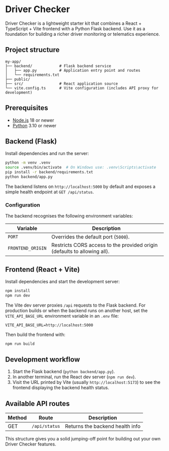 # Driver Checker

Driver Checker is a lightweight starter kit that combines a React + TypeScript + Vite
frontend with a Python Flask backend. Use it as a foundation for building a richer driver
monitoring or telematics experience.

## Project structure

```
my-app/
├── backend/            # Flask backend service
│   ├── app.py          # Application entry point and routes
│   └── requirements.txt
├── public/
├── src/                # React application source
└── vite.config.ts      # Vite configuration (includes API proxy for development)
```

## Prerequisites

- [Node.js](https://nodejs.org/) 18 or newer
- [Python](https://www.python.org/) 3.10 or newer

## Backend (Flask)

Install dependencies and run the server:

```bash
python -m venv .venv
source .venv/bin/activate  # On Windows use: .venv\Scripts\activate
pip install -r backend/requirements.txt
python backend/app.py
```

The backend listens on `http://localhost:5000` by default and exposes a simple health
endpoint at `GET /api/status`.

### Configuration

The backend recognises the following environment variables:

| Variable          | Description                                                                 |
| ----------------- | --------------------------------------------------------------------------- |
| `PORT`            | Overrides the default port (`5000`).                                       |
| `FRONTEND_ORIGIN` | Restricts CORS access to the provided origin (defaults to allowing all).    |

## Frontend (React + Vite)

Install dependencies and start the development server:

```bash
npm install
npm run dev
```

The Vite dev server proxies `/api` requests to the Flask backend. For production builds or
when the backend runs on another host, set the `VITE_API_BASE_URL` environment variable in
an `.env` file:

```
VITE_API_BASE_URL=http://localhost:5000
```

Then build the frontend with:

```bash
npm run build
```

## Development workflow

1. Start the Flask backend (`python backend/app.py`).
2. In another terminal, run the React dev server (`npm run dev`).
3. Visit the URL printed by Vite (usually `http://localhost:5173`) to see the frontend
   displaying the backend health status.

## Available API routes

| Method | Route         | Description                     |
| ------ | ------------- | ------------------------------- |
| GET    | `/api/status` | Returns the backend health info |

This structure gives you a solid jumping-off point for building out your own Driver
Checker features.
